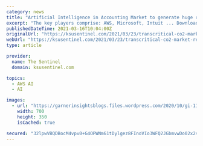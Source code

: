 ```yaml
---
category: news
title: "Artificial Intelligence in Accounting Market to generate huge revenue during 2016-2024"
excerpt: "The key players comprise: AWS, Microsoft, Intuit ... Download Free PDF Report Brochure @ https://www.zionmarketresearch.com/requestbrochure/artificial-intelligence-in-accounting-market Along with the market overview, the report comprises Porter ..."
publishedDateTime: 2021-03-16T10:04:00Z
originalUrl: "https://ksusentinel.com/2021/03/23/transcritical-co2-market-regional-demand-top-vendors-landscape-and-industry-growth-forecast-scm-frigo-s-p-a-emerson-electric-co-danfoss-a-s/?random-post=1"
webUrl: "https://ksusentinel.com/2021/03/23/transcritical-co2-market-regional-demand-top-vendors-landscape-and-industry-growth-forecast-scm-frigo-s-p-a-emerson-electric-co-danfoss-a-s/?random-post=1"
type: article

provider:
  name: The Sentinel
  domain: ksusentinel.com

topics:
  - AWS AI
  - AI

images:
  - url: "https://garnerinsightsblogs.files.wordpress.com/2020/10/gi-11.jpg"
    width: 700
    height: 350
    isCached: true

secured: "32lpwVBQDBocM4vpv0+G4OPWNm61tDylgez8FInoVIo3WFQ2JGbmvwDo02x2s3F7Zb3APC9PkfPnrzQMyt5ioiZPsvAdzia3NX5fM1yBm/V81zGgc5iBJiGMcyJLqD969sOu9yBFfKXxm7ZJmwoGjBjBxzBKI3B08TvfIjKg9oMNMUyxBS2M2OnGaVts4KMbrrMgJvgM5U5K4FJWI2VfWA/OPjayJzSjEiiHZo23EX+cUY4RymFfWvQ1ZMeRQDedtXiCQpPh9OuZJozXLQAAceyFDpS3YvioOGRMDOKkw100NVIgGAxngAz1ehXe26La4xX87d4poEqb06ihOZKBILmzipI92y96xDN9VFgORZk=;TYRjgQQqxmQejti4AdnUnw=="
---
```


